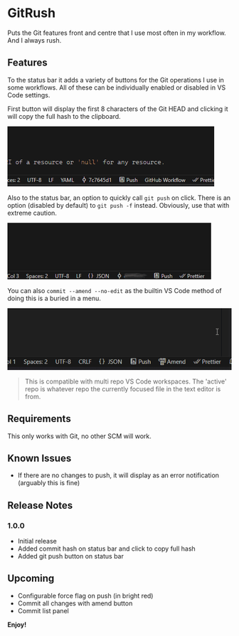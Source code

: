 # GitRush

 Puts the Git features front and centre that I use most often in my workflow. And I always rush.

## Features

To the status bar it adds a variety of buttons for the Git operations I use in some workflows. All of these can be individually enabled or disabled in VS Code settings.

First button will display the first 8 characters of the Git HEAD and clicking it will copy the full hash to the clipboard.

![Copy Commit](images/copy-hash.gif)

Also to the status bar, an option to quickly call `git push` on click. There is an option (disabled by default) to `git push -f` instead. Obviously, use that with extreme caution.

![Push](images/push.gif)

You can also `commit --amend --no-edit` as the builtin VS Code method of doing this is a buried in a menu.

![Push](images/amend.gif)

> This is compatible with multi repo VS Code workspaces. The 'active' repo is whatever repo the currently focused file in the text editor is from.

## Requirements

This only works with Git, no other SCM will work.

## Known Issues

- If there are no changes to push, it will display as an error notification (arguably this is fine)

## Release Notes

### 1.0.0

- Initial release
- Added commit hash on status bar and click to copy full hash
- Added git push button on status bar

## Upcoming

- Configurable force flag on push (in bright red)
- Commit all changes with amend button
- Commit list panel

**Enjoy!**
